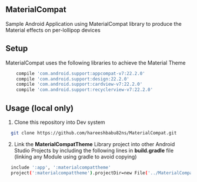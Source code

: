 ## MaterialCompat

Sample Android Application using MaterialCompat library to produce the Material effects on
per-lollipop devices

## Setup
MaterialCompat uses the following libraries to achieve the Material Theme
```bash
    compile 'com.android.support:appcompat-v7:22.2.0'
    compile 'com.android.support:design:22.2.0'
    compile 'com.android.support:cardview-v7:22.2.0'
    compile 'com.android.support:recyclerview-v7:22.2.0'
```

## Usage (local only)
1. Clone this repository into Dev system
```bash
  git clone https://github.com/hareeshbabu82ns/MaterialCompat.git
```

2. Link the **MaterialCompatTheme** Library project into other Android Studio Projects by including
 the following lines in **build.gradle** file (linking any Module using gradle to avoid copying)
```bash
  include ':app', ':materialcompattheme'
  project(':materialcompattheme').projectDir=new File('../MaterialCompat/materialcompattheme')
```
